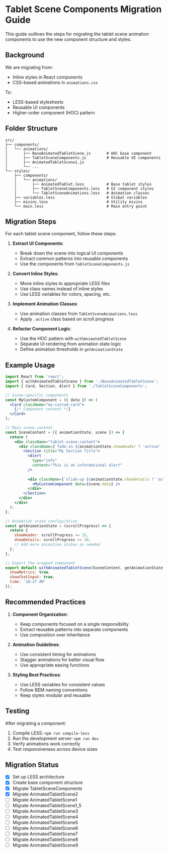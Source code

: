 # Tablet Scene Components Migration Guide

This guide outlines the steps for migrating the tablet scene animation components to use the new component structure and styles.

## Background

We are migrating from:
- Inline styles in React components
- CSS-based animations in `animations.css`

To:
- LESS-based stylesheets
- Reusable UI components 
- Higher-order component (HOC) pattern

## Folder Structure

```
src/
├── components/
│   └── animations/
│       ├── BaseAnimatedTabletScene.js       # HOC base component
│       ├── TabletSceneComponents.js         # Reusable UI components
│       ├── AnimatedTabletScene1.js
│       └── ...
└── styles/
    ├── components/
    │   └── animations/
    │       ├── AnimatedTablet.less          # Base tablet styles
    │       ├── TabletSceneComponents.less   # UI component styles
    │       └── TabletSceneAnimations.less   # Animation classes
    ├── variables.less                       # Global variables
    ├── mixins.less                          # Utility mixins
    └── main.less                            # Main entry point
```

## Migration Steps

For each tablet scene component, follow these steps:

1. **Extract UI Components**:
   - Break down the scene into logical UI components
   - Extract common patterns into reusable components
   - Use the components from `TabletSceneComponents.js`

2. **Convert Inline Styles**:
   - Move inline styles to appropriate LESS files
   - Use class names instead of inline styles
   - Use LESS variables for colors, spacing, etc.

3. **Implement Animation Classes**:
   - Use animation classes from `TabletSceneAnimations.less`
   - Apply `.active` class based on scroll progress

4. **Refactor Component Logic**:
   - Use the HOC pattern with `withAnimatedTabletScene`
   - Separate UI rendering from animation state logic
   - Define animation thresholds in `getAnimationState`

## Example Usage

```jsx
import React from 'react';
import { withAnimatedTabletScene } from './BaseAnimatedTabletScene';
import { Card, Section, Alert } from './TabletSceneComponents';

// Scene-specific components
const MyCustomComponent = ({ data }) => (
  <Card className="my-custom-card">
    {/* Component content */}
  </Card>
);

// Main scene content
const SceneContent = ({ animationState, scene }) => {
  return (
    <div className="tablet-scene-content">
      <div className={`fade-in ${animationState.showHeader ? 'active' : ''}`}>
        <Section title="My Section Title">
          <Alert 
            type="info"
            content="This is an informational alert"
          />
          
          <div className={`slide-up ${animationState.showDetails ? 'active' : ''} delay-200`}>
            <MyCustomComponent data={scene.data} />
          </div>
        </Section>
      </div>
    </div>
  );
};

// Animation state configuration
const getAnimationState = (scrollProgress) => {
  return {
    showHeader: scrollProgress >= 15,
    showDetails: scrollProgress >= 30,
    // Add more animation states as needed
  };
};

// Export the wrapped component
export default withAnimatedTabletScene(SceneContent, getAnimationState, {
  showMetrics: true,
  showChatInput: true,
  time: '10:27 AM'
});
```

## Recommended Practices

1. **Component Organization**:
   - Keep components focused on a single responsibility
   - Extract reusable patterns into separate components
   - Use composition over inheritance

2. **Animation Guidelines**:
   - Use consistent timing for animations
   - Stagger animations for better visual flow
   - Use appropriate easing functions

3. **Styling Best Practices**:
   - Use LESS variables for consistent values
   - Follow BEM naming conventions
   - Keep styles modular and reusable

## Testing

After migrating a component:

1. Compile LESS: `npm run compile-less`
2. Run the development server: `npm run dev` 
3. Verify animations work correctly
4. Test responsiveness across device sizes

## Migration Status

- [x] Set up LESS architecture
- [x] Create base component structure
- [x] Migrate TabletSceneComponents
- [x] Migrate AnimatedTabletScene2
- [ ] Migrate AnimatedTabletScene1
- [ ] Migrate AnimatedTabletScene1_5
- [ ] Migrate AnimatedTabletScene3
- [ ] Migrate AnimatedTabletScene4
- [ ] Migrate AnimatedTabletScene5
- [ ] Migrate AnimatedTabletScene6
- [ ] Migrate AnimatedTabletScene7
- [ ] Migrate AnimatedTabletScene8
- [ ] Migrate AnimatedTabletScene9 